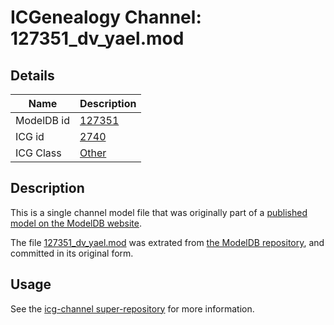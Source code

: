 # ICGenealogy Channel: 127351\_dv\_yael.mod

## Details

Name | Description
---- | -----------
ModelDB id | [127351](http://senselab.med.yale.edu/ModelDB/ShowModel.cshtml?model=127351)
ICG id | [2740](http://icg.neurotheory.ox.ac.uk/channels/other/2740)
ICG Class | [Other](http://icg.neurotheory.ox.ac.uk/channels/other)

## Description

This is a single channel model file that was originally part of a [published model on the ModelDB website](http://senselab.med.yale.edu/mModelDB/ShowModel.cshtml?model=127351).

The file [127351\_dv\_yael.mod](127351_dv_yael.mod) was extrated from [the ModelDB repository](http://senselab.med.yale.edu/ModelDB/ShowModel.cshtml?model=127351), and committed in its original form.

## Usage

See the [icg-channel super-repository](https://github.com/icgenealogy/icg-channels) for more information.